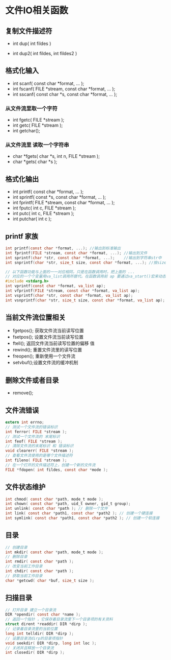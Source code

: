 # 文件IO相关函数

## 复制文件描述符

- int dup( int fildes )

- int dup2( int fildes, int fildes2 )

## 格式化输入

- int scanf( const char *format, ... );
- int fscanf( FILE *stream, const char *format, ... );
- int sscanf( const char *s, const char *format, ... );

### 从文件流里取一个字符

- int fgetc( FILE *stream );
- int getc( FILE *stream );
- int getchar();

### 从文件流里 读取一个字符串

- char *fgets( char *s, int n, FILE *stream );
- char *gets( char *s );

## 格式化输出

- int printf( const char *format, ... );
- int sprintf( const *s, const char *format, ... );
- int fprintf( FILE *stream, const char *format, ... );
- int fputc( int c, FILE *stream );
- int putc( int c, FILE *stream );
- int putchar( int c );

## printf 家族

```c
int printf(const char *format, ...); //输出到标准输出
int fprintf(FILE *stream, const char *format, ...); //输出到文件
int sprintf(char *str, const char *format, ...);    //输出到字符串str中
int snprintf(char *str, size_t size, const char *format, ...); //按size大小输出到字符串str中

// 以下函数功能与上面的一一对应相同，只是在函数调用时，把上面的 ... 
// 对应的一个个变量用va_list调用所替代。在函数调用前 ap 要通过va_start()宏来动态获取
#include <stdarg.h>
int vprintf(const char *format, va_list ap);
int vfprintf(FILE *stream, const char *format, va_list ap);
int vsprintf(char *str, const char *format, va_list ap);
int vsnprintf(char *str, size_t size, const char *format, va_list ap);
```

## 当前文件流位置相关

- fgetpos(); 获取文件流当前读写位置
- fsetpos(); 设置文件流当前读写位置
- ftell(); 返回文件流当前读写位置的偏移 值
- rewind(); 重置文件流里的读写位置
- freopen(); 重新使用一个文件流
- setvbuf();设置文件流的缓冲机制

## 删除文件或者目录

- remove();

## 文件流错误

```c
extern int errno;
// 测试一个文件流的错误标识
int ferror( FILE *stream );
// 测试一个文件流的 末尾标识
int feof( FILE *stream );
// 清除文件流的末尾标识 和 错误标识
void clearerr( FILE *stream );
// 查看文件流使用的是哪个文件描述符
int fileno( FILE *stream );
// 在一个打开的文件描述符上，创建一个新的文件流
FILE *fdopen( int fildes, const char *mode );
```

## 文件状态维护

```c
int chmod( const char *path, mode_t mode );
int chown( const char *path, uid_t owner, gid_t group);
int unlink( const char *path ); // 删除一个文件
int link( const char *path1, const char *path2 ); // 创建一个硬连接
int symlink( const char *path1, const char *path2 ); // 创建一个软连接
```

## 目录

```c
// 创建目录
int mkdir( const char *path, mode_t mode );
// 删除目录
int rmdir( const char *path );
// 改变当前工作目录
int chdir( const char *path );
// 获取当前工作目录
char *getcwd( char *buf, size_t size );
```

## 扫描目录

```c
// 打开目录 建立一个目录流
DIR *opendir( const char *name );
// 返回一个指针 ，它保存着目录流里下一个目录项的有关资料
struct dirent *readdir( DIR *dirp );
// 记录着目录流里的当前位置
long int telldir( DIR *dirp );
// 设置目录流dirp的目录项指针
void seekdir( DIR *dirp, long int loc );
// 关闭并且释放一个目录流
int closedir( DIR *dirp );
```